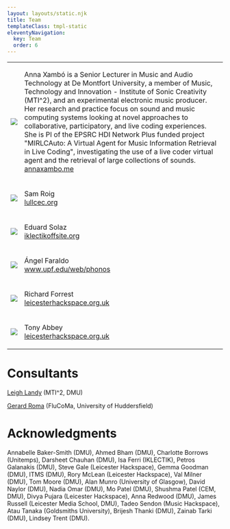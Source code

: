 ```yaml
---
layout: layouts/static.njk
title: Team
templateClass: tmpl-static
eleventyNavigation:
  key: Team
  order: 6
---
```


  <table id="table-team">
  <tr class="table-row">
  <td class="table-cell-left"><img src="../../img/Anna-Xambo-256x256px.jpg" class="responsive2" /></td>
  <td class="table-cell-right">
  <p>Anna Xambó is a Senior Lecturer in Music and Audio Technology at De Montfort University, a member of Music, Technology and Innovation - Institute of Sonic Creativity (MTI^2), and an experimental electronic music producer. Her research and practice focus on sound and music computing systems looking at novel approaches to collaborative, participatory, and live coding experiences. She is PI of the EPSRC HDI Network Plus funded project "MIRLCAuto: A Virtual Agent for Music Information Retrieval in Live Coding", investigating the use of a live coder virtual agent and the retrieval of large collections of sounds. <br />
   <a href="http://annaxambo.me/">annaxambo.me</a></p>
  </td>
  </tr>
  
  <tr>
    <td class="table-cell-left"><img src="../../img/209-2098523_individuals-person-icon-circle-png-clipart.png" class="responsive2" /></td>
    <td class="table-cell-right">
    <p>Sam Roig<br />
   <a href="https://lullcec.org/">lullcec.org</a></p>
    </td>
    </tr>
    <tr>
    <td class="table-cell-left"><img src="../../img/209-2098523_individuals-person-icon-circle-png-clipart.png" class="responsive2" /></td>
    <td class="table-cell-right">
    <p>Eduard Solaz<br />
   <a href="http://iklectikoffsite.org/">iklectikoffsite.org</a></p>
    </td>
    </tr>
    <tr>
    <td class="table-cell-left"><img src="../../img/209-2098523_individuals-person-icon-circle-png-clipart.png" class="responsive2" /></td>
    <td class="table-cell-right">
    <p>Ángel Faraldo<br />
   <a href="https://www.upf.edu/web/phonos">www.upf.edu/web/phonos</a></p>
    </td>
    </tr>     
    <tr>
    <td class="table-cell-left"><img src="../../img/209-2098523_individuals-person-icon-circle-png-clipart.png" class="responsive2" /></td>
    <td class="table-cell-right">
    <p>Richard Forrest<br />
   <a href="https://leicesterhackspace.org.uk/">leicesterhackspace.org.uk</a></p>
    </td>
    </tr> 
    <td class="table-cell-left"><img src="../../img/209-2098523_individuals-person-icon-circle-png-clipart.png" class="responsive2" /></td>
    <td class="table-cell-right">
    <p>Tony Abbey<br />
   <a href="https://leicesterhackspace.org.uk/">leicesterhackspace.org.uk</a></p>
    </td>
    </tr>        
  </table>

<h1>Consultants</h1>

<p><a href="https://www.dmu.ac.uk/about-dmu/academic-staff/technology/leigh-landy/leigh-landy.aspx">Leigh Landy</a> (MTI^2, DMU)</p>
<p><a href="https://g-roma.github.io/">Gerard Roma</a> (FluCoMa, University of Huddersfield)</p>

<h1>Acknowledgments</h1>

<p>Annabelle Baker-Smith (DMU), Ahmed Bham (DMU), Charlotte Borrows (Unitemps), Darsheet Chauhan (DMU), Isa Ferri (IKLECTIK), Petros Galanakis (DMU), Steve Gale (Leicester Hackspace), Gemma Goodman (DMU), ITMS (DMU), Rory McLean (Leicester Hackspace), Val Milner (DMU), Tom Moore (DMU), Alan Munro (University of Glasgow), David Naylor (DMU), Nadia Omar (DMU), Mo Patel (DMU), Shushma Patel (CEM, DMU), Divya Pujara (Leicester Hackspace), Anna Redwood (DMU), James Russell (Leicester Media School, DMU), Tadeo Sendon (Music Hackspace), Atau Tanaka (Goldsmiths University), Brijesh Thanki (DMU), Zainab Tarki (DMU), Lindsey Trent (DMU).</p>
